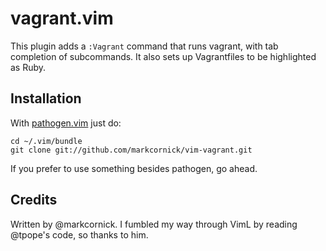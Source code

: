 # vagrant.vim

This plugin adds a `:Vagrant` command that runs vagrant, with tab
completion of subcommands. It also sets up Vagrantfiles to be highlighted
as Ruby.

## Installation

With [pathogen.vim](https://github.com/tpope/vim-pathogen) just do:

    cd ~/.vim/bundle
    git clone git://github.com/markcornick/vim-vagrant.git

If you prefer to use something besides pathogen, go ahead.

## Credits

Written by @markcornick. I fumbled my way through VimL by reading
@tpope's code, so thanks to him.

